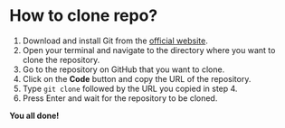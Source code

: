 # How to clone repo?

1. Download and install Git from the [official website](https://git-scm.com/downloads).
2. Open your terminal and navigate to the directory where you want to clone the repository.
3. Go to the repository on GitHub that you want to clone.
4. Click on the __Code__ button and copy the URL of the repository.
5. Type `git clone` followed by the URL you copied in step 4.
6. Press Enter and wait for the repository to be cloned.

**You all done!**
